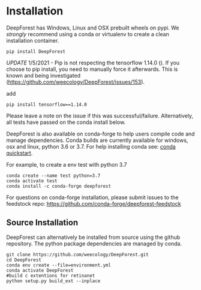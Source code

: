 # Installation

DeepForest has Windows, Linux and OSX prebuilt wheels on pypi. We *strongly* recommend using a conda or virtualenv to create a clean installation container.

```
pip install DeepForest
```

*UPDATE* 1/5/2021 - Pip is not respecting the tensorflow 1.14.0 (). If you choose to pip install, you need to manually force it afterwards. This is known and being investigated (https://github.com/weecology/DeepForest/issues/153). 

add 
```
pip install tensorflow==1.14.0 
```
Please leave a note on the issue if this was successful/failure. Alternatively, all tests have passed on the conda install below.

DeepForest is also available on conda-forge to help users compile code and manage dependencies. Conda builds are currently available for windows, osx and linux, python 3.6 or 3.7. For help installing conda see: [conda quickstart](https://docs.conda.io/projects/conda/en/latest/user-guide/install/).

For example, to create a env test with python 3.7
```
conda create --name test python=3.7
conda activate test
conda install -c conda-forge deepforest
```

For questions on conda-forge installation, please submit issues to the feedstock repo: https://github.com/conda-forge/deepforest-feedstock

## Source Installation

DeepForest can alternatively be installed from source using the github repository. The python package dependencies are managed by conda.

```
git clone https://github.com/weecology/DeepForest.git
cd DeepForest
conda env create --file=environment.yml
conda activate DeepForest
#build c extentions for retinanet
python setup.py build_ext --inplace
```
